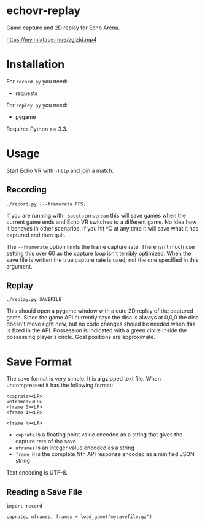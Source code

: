 echovr-replay
=============

Game capture and 2D replay for Echo Arena.

https://my.mixtape.moe/zgjzid.mp4

Installation
============
For `record.py` you need:
- requests

For `replay.py` you need:
- pygame

Requires Python >= 3.3.

Usage
=====
Start Echo VR with `-http` and join a match.

Recording
---------

```
./record.py [--framerate FPS]
```

If you are running with `-spectatorstream` this will save games when the
current game ends and Echo VR switches to a different game. No idea how it
behaves in other scenarios. If you hit ^C at any time it will save what it has
captured and then quit.

The `--framerate` option limits the frame capture rate. There isn't much use
setting this over 60 as the capture loop isn't terribly optimized. When the
save file is written the true capture rate is used, not the one specified in
this argument.

Replay
------

```
./replay.py SAVEFILE
```

This should open a pygame window with a cute 2D replay of the captured game.
Since the game API currently says the disc is always at 0,0,0 the disc doesn't
move right now, but no code changes should be needed when this is fixed in the
API. Possession is indicated with a green circle inside the possessing player's
circle. Goal positions are approximate.


Save Format
===========

The save format is very simple. It is a gzipped text file. When uncompressed it
has the following format:

```
<caprate><LF>
<nframes><LF>
<frame 0><LF>
<frame 1><LF>
...
<frame N><LF>
```

- `caprate` is a floating point value encoded as a string that gives the capture rate of the save
- `nframes` is an integer value encoded as a string 
- `frame N` is the complete Nth API response encoded as a minified JSON string

Text encoding is UTF-8.
 
Reading a Save File
-------------------

```
import record

caprate, nframes, frames = load_game("mysavefile.gz")
```
